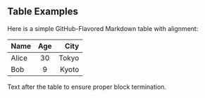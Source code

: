 ## Table Examples

Here is a simple GitHub-Flavored Markdown table with alignment:

| Name  | Age |  City |
| :---- | :-: | ----: |
| Alice | 30  | Tokyo |
| Bob   |  9  | Kyoto |

Text after the table to ensure proper block termination.
